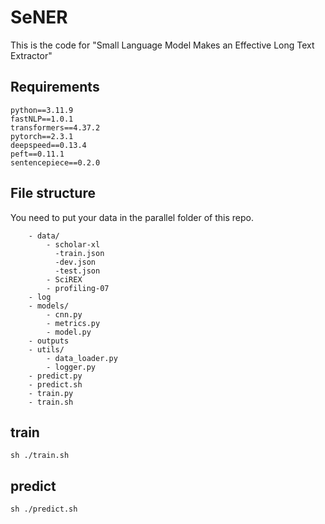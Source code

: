 # SeNER
This is the code for "Small Language Model Makes an Effective Long Text Extractor"

## Requirements
```
python==3.11.9 
fastNLP==1.0.1
transformers==4.37.2                   
pytorch==2.3.1
deepspeed==0.13.4
peft==0.11.1
sentencepiece==0.2.0
```

## File structure

You need to put your data in the parallel folder of this repo.

```tree
    - data/
        - scholar-xl
          -train.json
          -dev.json
          -test.json
        - SciREX
        - profiling-07
    - log
    - models/
        - cnn.py
        - metrics.py
        - model.py
    - outputs
    - utils/
        - data_loader.py
        - logger.py
    - predict.py
    - predict.sh
    - train.py
    - train.sh  

```

## train

```text
sh ./train.sh
```

## predict

```text
sh ./predict.sh
```

